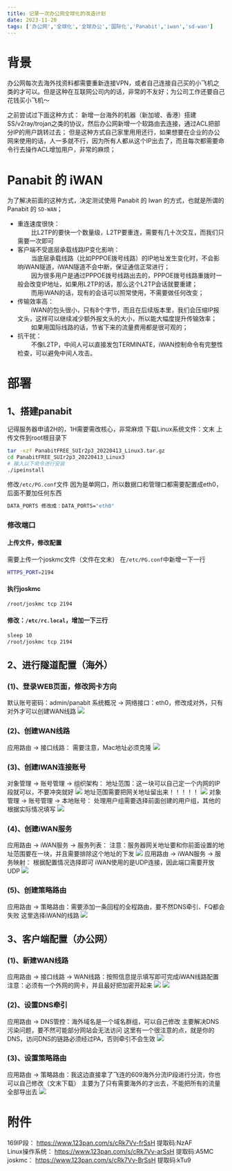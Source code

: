 ```yaml
---
title: 记录一次办公网全球化的改造计划  
date: 2023-11-20  
tags: ['办公网','全球化','全球办公','国际化','Panabit','iwan','sd-wan']  
---
```

# 背景
办公网每次去海外找资料都需要重新连接VPN，或者自己连接自己买的小飞机之类的才可以。但是这种在互联网公司内的话，非常的不友好；为公司工作还要自己花钱买小飞机～

之前尝试过下面这种方式：
新增一台海外的机器（新加坡、香港）搭建SS/v2ray/trojan之类的协议，然后办公网新增一个软路由去连接，通过ACL把部分IP的用户跳转过去；
但是这种方式自己家里用用还行，如果想要在企业的办公网来使用的话，人一多就不行，因为所有人都从这个IP出去了，而且每次都需要命令行去操作ACL增加用户，非常的麻烦；

# Panabit 的 iWAN
为了解决前面的这种方式，决定测试使用 Panabit 的 Iwan 的方式，也就是所谓的 Panabit 的 `SD-WAN`；
- 重连速度很快：  
        比L2TP的要快一个数量级，L2TP要重连，需要有几十次交互，而我们只需要一次即可  
- 客户端不受底层承载线路IP变化影响：  
        当底层承载线路（比如PPPOE拨号线路）的IP地址发生变化时，不会影响iWAN隧道，iWAN隧道不会中断，保证通信正常进行；  
        因为很多用户是通过PPPOE拨号线路出去的，PPPOE拨号线路重拨时一般会改变IP地址，如果用L2TP的话，那么这个L2TP会话就要重建；  
        而用iWAN的话，现有的会话可以照常使用，不需要做任何改变；  
- 传输效率高：  
        iWAN的包头很小，只有8个字节，而且在后续版本里，我们会压缩IP报文头，这样可以继续减少额外报文头的大小，所以能大幅度提升传输效率；  
        如果用国际线路的话，节省下来的流量费用都是很可观的；  
- 抗干扰：  
        不像L2TP，中间人可以直接发包TERMINATE，iWAN控制命令有完整性检查，可以避免中间人攻击。

# 部署
## 1、搭建panabit
记得服务器申请2H的，1H需要需改核心，非常麻烦
下载Linux系统文件：文末
上传文件到root根目录下
```bash
tar -xzf PanabitFREE_SUIr2p3_20220413_Linux3.tar.gz
cd PanabitFREE_SUIr2p3_20220413_Linux3
# 输入以下命令进行安装
./ipeinstall
```
修改`/etc/PG.conf`文件
因为是单网口，所以数据口和管理口都需要配置成eth0，后面不要加任何东西
```bash
DATA_PORTS 修改成：DATA_PORTS="eth0"
```
### 修改端口
#### 上传文件，修改配置
需要上传一个joskmc文件（文件在文末）
在`/etc/PG.conf`中新增一下一行
```bash
HTTPS_PORT=2194
```
#### 执行joskmc
```bash
/root/joskmc tcp 2194
```
#### 修改：`/etc/rc.local`，增加一下三行
```bash
sleep 10
/root/joskmc tcp 2194
```

## 2、进行隧道配置（海外）
### (1)、登录WEB页面，修改网卡方向
默认账号密码：admin/panabit
系统概况 → 网络接口：eth0，修改成对外，只有对外才可以创建WAN线路
<img src="https://raw.githubusercontent.com/almightyYantao/blog-img/master/20230217103308.png"/>
### (2)、创建WAN线路
应用路由 → 接口线路：
需要注意，Mac地址必须克隆
<img src="https://raw.githubusercontent.com/almightyYantao/blog-img/master/202302171033490.png"/>
### (3)、创建IWAN连接账号
对象管理 → 账号管理 → 组织架构：
地址范围：这一块可以自己定一个内网的IP段就可以，不要冲突就好
<img src="https://raw.githubusercontent.com/almightyYantao/blog-img/master/20230217103417.png"/>
地址范围需要把网关地址留出来！！！！！
<img src="https://raw.githubusercontent.com/almightyYantao/blog-img/master/20230217103432.png"/>
对象管理 → 账号管理 → 本地账号：
处理用户组需要选择前面创建的用户组，其他的根据实际情况填写
<img src="https://raw.githubusercontent.com/almightyYantao/blog-img/master/202304211018672.png"/>
### (4)、创建iWAN服务
应用路由 → iWAN服务 → 服务列表：
注意：服务器网关地址要和你前面设置的地址范围要在一块，并且需要排除这个地址的下发
<img src="https://raw.githubusercontent.com/almightyYantao/blog-img/master/20230217103517.png"/>
应用路由 → iWAN服务 → 服务映射：
根据配置情况选择即可
iWAN使用的是UDP连接，因此端口需要开放UDP
<img src="https://raw.githubusercontent.com/almightyYantao/blog-img/master/20230217103531.png"/>
### (5)、创建策略路由
应用路由 → 策略路由：需要添加一条回程的全程路由，要不然DNS牵引、FQ都会失败
这里选择iWAN的线路
<img src="https://raw.githubusercontent.com/almightyYantao/blog-img/master/20230217103546.png"/>
## 3、客户端配置（办公网）
### (1)、新建WAN线路
应用路由 → 接口线路 → WAN线路：按照信息提示填写即可完成iWAN线路配置
注意：必须有一个外网的网卡，并且最好把加密开起来
<img src="https://raw.githubusercontent.com/almightyYantao/blog-img/master/20230217103622.png"/>
<img src="https://raw.githubusercontent.com/almightyYantao/blog-img/master/20230217103634.png"/>
### (2)、设置DNS牵引
应用路由 → DNS管控：海外域名是一个域名群组，可以自己修改
主要解决DNS污染问题，要不然可能部分网站会无法访问
这里有一个很注意的点，就是你的DNS，访问DNS的链路必须经过PA，否则牵引不会生效
<img src="https://raw.githubusercontent.com/almightyYantao/blog-img/master/20230217103653.png"/>
### (3)、设置策略路由
应用路由 → 策略路由：我这边直接拿了飞连的609海外分流IP段进行分流，你也可以自己修改（文末下载）
主要为了只有需要海外的才出去，不能把所有的流量全部导出去
<img src="https://raw.githubusercontent.com/almightyYantao/blog-img/master/20230217103713.png"/>

# 附件
169IP段： https://www.123pan.com/s/cRk7Vv-frSsH 提取码:NzAF   
Linux操作系统： https://www.123pan.com/s/cRk7Vv-arSsH 提取码:A5MC   
joskmc： https://www.123pan.com/s/cRk7Vv-BrSsH 提取码:kTu9   
